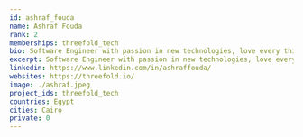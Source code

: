 ```yaml
---
id: ashraf_fouda
name: Ashraf Fouda
rank: 2
memberships: threefold_tech
bio: Software Engineer with passion in new technologies, love every thing that is realy new and challenging. Threefold is changing the world by decentralizing and neutralizing the internet
excerpt: Software Engineer with passion in new technologies, love every thing that is realy new.
linkedin: https://www.linkedin.com/in/ashraffouda/
websites: https://threefold.io/
image: ./ashraf.jpeg
project_ids: threefold_tech
countries: Egypt
cities: Cairo
private: 0
---
```



